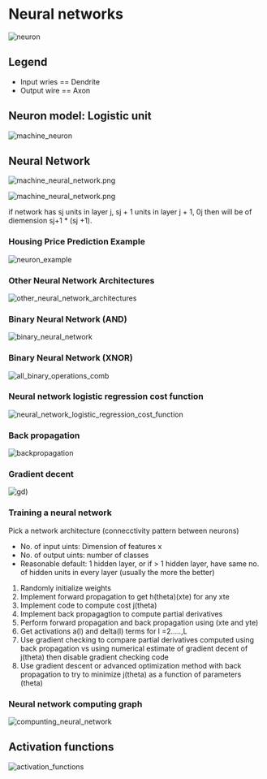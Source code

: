 # Neural networks

![neuron](images/neuron.jpg)

## Legend
* Input wries == Dendrite 
* Output wire == Axon

## Neuron model: Logistic unit

![machine_neuron](images/machine_neuron.png)

## Neural Network

![machine_neural_network.png](images/machine_neural_network.png)

![machine_neural_network.png](images/machine_neural_network_equation.png)

if network has sj units in layer j, sj + 1 units in layer j + 1, 0j then will be of diemension sj+1 * (sj +1). 

### Housing Price Prediction Example 

![neuron_example](images/neuron_example.png)

### Other Neural Network Architectures

![other_neural_network_architectures](images/other_neural_network_architectures.png)


### Binary Neural Network (AND)

![binary_neural_network](images/binary_neural_network.png)

### Binary Neural Network (XNOR)

![all_binary_operations_comb](images/all_binary_operations_comb.png)

### Neural network logistic regression cost function

![neural_network_logistic_regression_cost_function](images/neural_network_logistic_regression_cost_function.png)

### Back propagation 

![backpropagation](images/backprogagation.png)

### Gradient decent

![gd](images/gd.png))

### Training a neural network 

Pick a network architecture (connecctivity pattern between neurons)

* No. of input uints: Dimension of features x
* No. of output uints: number of classes 
* Reasonable default: 1 hidden layer, or if > 1 hidden layer, have same no. of hidden units in every layer (usually the more the better)

1. Randomly initialize weights
2. Implement forward propagation to get h(theta)(xte) for any xte
3. Implement code to compute cost j(theta)
4. Implement back propagagtion to compute partial derivatives
5. Perform forward propagation and back propagation using (xte and yte)
6. Get activations a(l) and delta(l) terms for l =2.....,L
7. Use gradient checking to compare partial derivatives computed using back propagation vs using numerical estimate of gradient decent of j(theta) then disable gradient checking code 
8. Use gradient descent or advanced optimization method with back propagation to try to minimize j(theta) as a function of parameters (theta)

### Neural network computing graph

![compunting_neural_network](images/compunting_neural_network.png)

## Activation functions

![activation_functions](images/activation_functions.png)